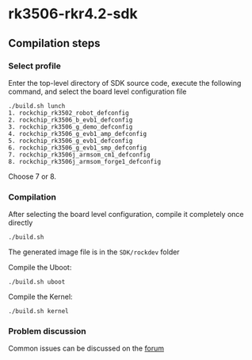 # rk3506-rkr4.2-sdk


## Compilation steps

### Select profile

Enter the top-level directory of SDK source code, execute the following command, and select the board level configuration file

```
./build.sh lunch
1. rockchip_rk3502_robot_defconfig
2. rockchip_rk3506_b_evb1_defconfig
3. rockchip_rk3506_g_demo_defconfig
4. rockchip_rk3506_g_evb1_amp_defconfig
5. rockchip_rk3506_g_evb1_defconfig
6. rockchip_rk3506_g_evb1_smp_defconfig
7. rockchip_rk3506j_armsom_cm1_defconfig
8. rockchip_rk3506j_armsom_forge1_defconfig
```

Choose 7 or 8.



### Compilation

After selecting the board level configuration, compile it completely once directly

```
./build.sh
```

The generated image file is in the `SDK/rockdev` folder

Compile the Uboot:

```
./build.sh uboot
```

Compile the Kernel:

```
./build.sh kernel
```

### Problem discussion

Common issues can be discussed on the [forum](https://forum.armsom.org/c/armsom-cm1/12 "跳转到armsom forum")
